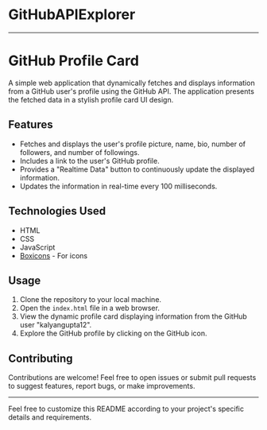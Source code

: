 # GitHubAPIExplorer

---

# GitHub Profile Card

A simple web application that dynamically fetches and displays information from a GitHub user's profile using the GitHub API. The application presents the fetched data in a stylish profile card UI design.

## Features

- Fetches and displays the user's profile picture, name, bio, number of followers, and number of followings.
- Includes a link to the user's GitHub profile.
- Provides a "Realtime Data" button to continuously update the displayed information.
- Updates the information in real-time every 100 milliseconds.

## Technologies Used

- HTML
- CSS
- JavaScript
- [Boxicons](https://boxicons.com/) - For icons

## Usage

1. Clone the repository to your local machine.
2. Open the `index.html` file in a web browser.
3. View the dynamic profile card displaying information from the GitHub user "kalyangupta12".
4. Explore the GitHub profile by clicking on the GitHub icon.


## Contributing

Contributions are welcome! Feel free to open issues or submit pull requests to suggest features, report bugs, or make improvements.

---

Feel free to customize this README according to your project's specific details and requirements.
